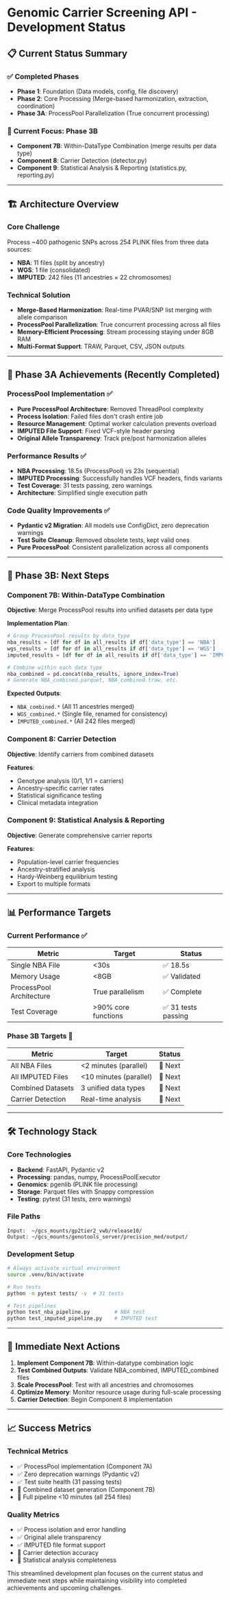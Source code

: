 # Genomic Carrier Screening API - Development Status

## 📋 Current Status Summary

### ✅ **Completed Phases**
- **Phase 1**: Foundation (Data models, config, file discovery)
- **Phase 2**: Core Processing (Merge-based harmonization, extraction, coordination)  
- **Phase 3A**: ProcessPool Parallelization (True concurrent processing)

### 🎯 **Current Focus: Phase 3B**
- **Component 7B**: Within-DataType Combination (merge results per data type)
- **Component 8**: Carrier Detection (detector.py)
- **Component 9**: Statistical Analysis & Reporting (statistics.py, reporting.py)

---

## 🏗️ Architecture Overview

### **Core Challenge**
Process ~400 pathogenic SNPs across 254 PLINK files from three data sources:
- **NBA**: 11 files (split by ancestry)
- **WGS**: 1 file (consolidated)  
- **IMPUTED**: 242 files (11 ancestries × 22 chromosomes)

### **Technical Solution**
- **Merge-Based Harmonization**: Real-time PVAR/SNP list merging with allele comparison
- **ProcessPool Parallelization**: True concurrent processing across all files
- **Memory-Efficient Processing**: Stream processing staying under 8GB RAM
- **Multi-Format Support**: TRAW, Parquet, CSV, JSON outputs

---

## 🚀 Phase 3A Achievements (Recently Completed)

### **ProcessPool Implementation** ✅
- **Pure ProcessPool Architecture**: Removed ThreadPool complexity
- **Process Isolation**: Failed files don't crash entire job
- **Resource Management**: Optimal worker calculation prevents overload
- **IMPUTED File Support**: Fixed VCF-style header parsing
- **Original Allele Transparency**: Track pre/post harmonization alleles

### **Performance Results** ✅
- **NBA Processing**: 18.5s (ProcessPool) vs 23s (sequential)
- **IMPUTED Processing**: Successfully handles VCF headers, finds variants
- **Test Coverage**: 31 tests passing, zero warnings
- **Architecture**: Simplified single execution path

### **Code Quality Improvements** ✅
- **Pydantic v2 Migration**: All models use ConfigDict, zero deprecation warnings
- **Test Suite Cleanup**: Removed obsolete tests, kept valid ones
- **Pure ProcessPool**: Consistent parallelization across all components

---

## 🎯 Phase 3B: Next Steps

### **Component 7B: Within-DataType Combination**
**Objective**: Merge ProcessPool results into unified datasets per data type

**Implementation Plan**:
```python
# Group ProcessPool results by data_type
nba_results = [df for df in all_results if df['data_type'] == 'NBA']
wgs_results = [df for df in all_results if df['data_type'] == 'WGS']  
imputed_results = [df for df in all_results if df['data_type'] == 'IMPUTED']

# Combine within each data type
nba_combined = pd.concat(nba_results, ignore_index=True)
# Generate NBA_combined.parquet, NBA_combined.traw, etc.
```

**Expected Outputs**:
- `NBA_combined.*` (All 11 ancestries merged)
- `WGS_combined.*` (Single file, renamed for consistency)
- `IMPUTED_combined.*` (All 242 files merged)

### **Component 8: Carrier Detection**
**Objective**: Identify carriers from combined datasets

**Features**:
- Genotype analysis (0/1, 1/1 = carriers)
- Ancestry-specific carrier rates
- Statistical significance testing
- Clinical metadata integration

### **Component 9: Statistical Analysis & Reporting**
**Objective**: Generate comprehensive carrier reports

**Features**:
- Population-level carrier frequencies
- Ancestry-stratified analysis
- Hardy-Weinberg equilibrium testing
- Export to multiple formats

---

## 📊 Performance Targets

### **Current Performance** ✅
| Metric | Target | Status |
|--------|--------|---------|
| Single NBA File | <30s | ✅ 18.5s |
| Memory Usage | <8GB | ✅ Validated |
| ProcessPool Architecture | True parallelism | ✅ Complete |
| Test Coverage | >90% core functions | ✅ 31 tests passing |

### **Phase 3B Targets** 🎯
| Metric | Target | Status |
|--------|--------|---------|
| All NBA Files | <2 minutes (parallel) | 🔄 Next |
| All IMPUTED Files | <10 minutes (parallel) | 🔄 Next |
| Combined Datasets | 3 unified data types | 🔄 Next |
| Carrier Detection | Real-time analysis | 🔄 Next |

---

## 🛠️ Technology Stack

### **Core Technologies**
- **Backend**: FastAPI, Pydantic v2
- **Processing**: pandas, numpy, ProcessPoolExecutor
- **Genomics**: pgenlib (PLINK file processing)
- **Storage**: Parquet files with Snappy compression
- **Testing**: pytest (31 tests, zero warnings)

### **File Paths**
```
Input:  ~/gcs_mounts/gp2tier2_vwb/release10/
Output: ~/gcs_mounts/genotools_server/precision_med/output/
```

### **Development Setup**
```bash
# Always activate virtual environment
source .venv/bin/activate

# Run tests
python -m pytest tests/ -v  # 31 tests

# Test pipelines  
python test_nba_pipeline.py        # NBA test
python test_imputed_pipeline.py    # IMPUTED test
```

---

## 🎯 Immediate Next Actions

1. **Implement Component 7B**: Within-datatype combination logic
2. **Test Combined Outputs**: Validate NBA_combined, IMPUTED_combined files
3. **Scale ProcessPool**: Test with all ancestries and chromosomes
4. **Optimize Memory**: Monitor resource usage during full-scale processing
5. **Carrier Detection**: Begin Component 8 implementation

---

## 📈 Success Metrics

### **Technical Metrics**
- ✅ ProcessPool implementation (Component 7A)
- ✅ Zero deprecation warnings (Pydantic v2)
- ✅ Test suite health (31 passing tests)
- 🎯 Combined dataset generation (Component 7B)
- 🎯 Full pipeline <10 minutes (all 254 files)

### **Quality Metrics**
- ✅ Process isolation and error handling
- ✅ Original allele transparency
- ✅ IMPUTED file format support
- 🎯 Carrier detection accuracy
- 🎯 Statistical analysis completeness

This streamlined development plan focuses on the current status and immediate next steps while maintaining visibility into completed achievements and upcoming challenges.